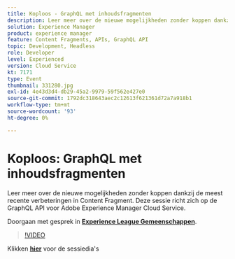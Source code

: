 ```yaml
---
title: Koploos - GraphQL met inhoudsfragmenten
description: Leer meer over de nieuwe mogelijkheden zonder koppen dankzij de meest recente verbeteringen in Content Fragment. Deze sessie richt zich op de GraphQL API voor Adobe Experience Manager Cloud Service. Deze sessie is afgeleverd als onderdeel van de Adobe Developers Live Content-gebeurtenis.
solution: Experience Manager
product: experience manager
feature: Content Fragments, APIs, GraphQL API
topic: Development, Headless
role: Developer
level: Experienced
version: Cloud Service
kt: 7171
type: Event
thumbnail: 331280.jpg
exl-id: 4e43d3d4-db29-45a2-9979-59f562e427e0
source-git-commit: 1792dc318643aec2c12613f621361d72a7a918b1
workflow-type: tm+mt
source-wordcount: '93'
ht-degree: 0%

---
```


# Koploos: GraphQL met inhoudsfragmenten

Leer meer over de nieuwe mogelijkheden zonder koppen dankzij de meest recente verbeteringen in Content Fragment. Deze sessie richt zich op de GraphQL API voor Adobe Experience Manager Cloud Service.

Doorgaan met gesprek in **[Experience League Gemeenschappen](https://adobe.ly/36Yd3v6)**.

>[!VIDEO](https://video.tv.adobe.com/v/331280/?quality=12&learn=on&hidetitle=true)

Klikken **[hier](/help/adobe-developers-live/assets/headless-graphql-content-fragments.pdf)** voor de sessiedia&#39;s
